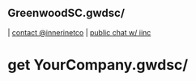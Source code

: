## GreenwoodSC.gwdsc/ 

| [contact @innerinetco](https://twitter.com/innerinetco) | [public chat w/ iinc](https://matrix.to/#/#pub.iinc:matrix.org)

# get YourCompany.gwdsc/
